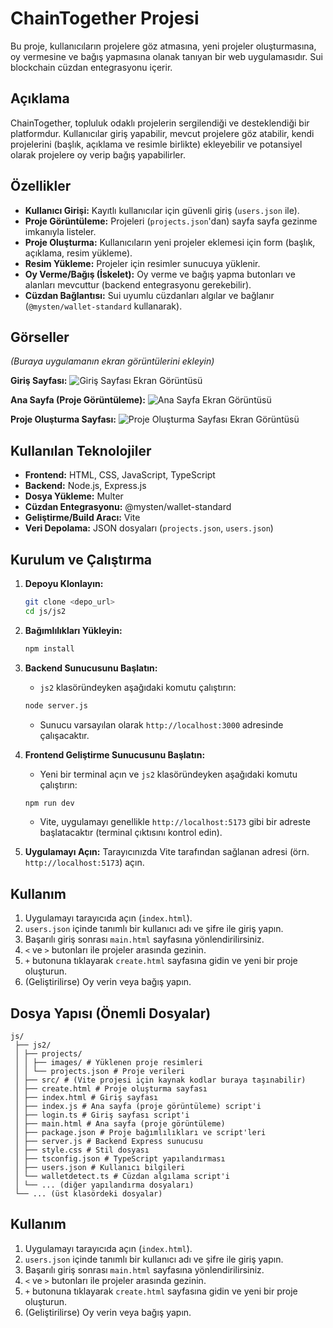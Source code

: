 # ChainTogether Projesi

Bu proje, kullanıcıların projelere göz atmasına, yeni projeler oluşturmasına, oy vermesine ve bağış yapmasına olanak tanıyan bir web uygulamasıdır. Sui blockchain cüzdan entegrasyonu içerir.

## Açıklama

ChainTogether, topluluk odaklı projelerin sergilendiği ve desteklendiği bir platformdur. Kullanıcılar giriş yapabilir, mevcut projelere göz atabilir, kendi projelerini (başlık, açıklama ve resimle birlikte) ekleyebilir ve potansiyel olarak projelere oy verip bağış yapabilirler.

## Özellikler

*   **Kullanıcı Girişi:** Kayıtlı kullanıcılar için güvenli giriş (`users.json` ile).
*   **Proje Görüntüleme:** Projeleri (`projects.json`'dan) sayfa sayfa gezinme imkanıyla listeler.
*   **Proje Oluşturma:** Kullanıcıların yeni projeler eklemesi için form (başlık, açıklama, resim yükleme).
*   **Resim Yükleme:** Projeler için resimler sunucuya yüklenir.
*   **Oy Verme/Bağış (İskelet):** Oy verme ve bağış yapma butonları ve alanları mevcuttur (backend entegrasyonu gerekebilir).
*   **Cüzdan Bağlantısı:** Sui uyumlu cüzdanları algılar ve bağlanır (`@mysten/wallet-standard` kullanarak).

## Görseller

*(Buraya uygulamanın ekran görüntülerini ekleyin)*

**Giriş Sayfası:**
![Giriş Sayfası Ekran Görüntüsü](buraya_giris_sayfasi_resmi_linki_ekleyin.png)

**Ana Sayfa (Proje Görüntüleme):**
![Ana Sayfa Ekran Görüntüsü](buraya_ana_sayfa_resmi_linki_ekleyin.png)

**Proje Oluşturma Sayfası:**
![Proje Oluşturma Sayfası Ekran Görüntüsü](buraya_olusturma_sayfasi_resmi_linki_ekleyin.png)

## Kullanılan Teknolojiler

*   **Frontend:** HTML, CSS, JavaScript, TypeScript
*   **Backend:** Node.js, Express.js
*   **Dosya Yükleme:** Multer
*   **Cüzdan Entegrasyonu:** @mysten/wallet-standard
*   **Geliştirme/Build Aracı:** Vite
*   **Veri Depolama:** JSON dosyaları (`projects.json`, `users.json`)

## Kurulum ve Çalıştırma

1.  **Depoyu Klonlayın:**
    ```bash
    git clone <depo_url>
    cd js/js2
    ```
2.  **Bağımlılıkları Yükleyin:**
    ```bash
    npm install
    ```
3.  **Backend Sunucusunu Başlatın:**
    *   `js2` klasöründeyken aşağıdaki komutu çalıştırın:
    ```bash
    node server.js
    ```
    *   Sunucu varsayılan olarak `http://localhost:3000` adresinde çalışacaktır.

4.  **Frontend Geliştirme Sunucusunu Başlatın:**
    *   Yeni bir terminal açın ve `js2` klasöründeyken aşağıdaki komutu çalıştırın:
    ```bash
    npm run dev
    ```
    *   Vite, uygulamayı genellikle `http://localhost:5173` gibi bir adreste başlatacaktır (terminal çıktısını kontrol edin).

5.  **Uygulamayı Açın:** Tarayıcınızda Vite tarafından sağlanan adresi (örn. `http://localhost:5173`) açın.

## Kullanım

1.  Uygulamayı tarayıcıda açın (`index.html`).
2.  `users.json` içinde tanımlı bir kullanıcı adı ve şifre ile giriş yapın.
3.  Başarılı giriş sonrası `main.html` sayfasına yönlendirilirsiniz.
4.  `<` ve `>` butonları ile projeler arasında gezinin.
5.  `+` butonuna tıklayarak `create.html` sayfasına gidin ve yeni bir proje oluşturun.
6.  (Geliştirilirse) Oy verin veya bağış yapın.

## Dosya Yapısı (Önemli Dosyalar)
```
js/
 ├── js2/
 │ ├── projects/
 │ │ ├── images/ # Yüklenen proje resimleri
 │ │ └── projects.json # Proje verileri
 │ ├── src/ # (Vite projesi için kaynak kodlar buraya taşınabilir)
 │ ├── create.html # Proje oluşturma sayfası
 │ ├── index.html # Giriş sayfası
 │ ├── index.js # Ana sayfa (proje görüntüleme) script'i
 │ ├── login.ts # Giriş sayfası script'i
 │ ├── main.html # Ana sayfa (proje görüntüleme)
 │ ├── package.json # Proje bağımlılıkları ve script'leri
 │ ├── server.js # Backend Express sunucusu
 │ ├── style.css # Stil dosyası
 │ ├── tsconfig.json # TypeScript yapılandırması
 │ ├── users.json # Kullanıcı bilgileri
 │ └── walletdetect.ts # Cüzdan algılama script'i
 │ └── ... (diğer yapılandırma dosyaları)
 └── ... (üst klasördeki dosyalar)
```
## Kullanım

1.  Uygulamayı tarayıcıda açın (`index.html`).
2.  `users.json` içinde tanımlı bir kullanıcı adı ve şifre ile giriş yapın.
3.  Başarılı giriş sonrası `main.html` sayfasına yönlendirilirsiniz.
4.  `<` ve `>` butonları ile projeler arasında gezinin.
5.  `+` butonuna tıklayarak `create.html` sayfasına gidin ve yeni bir proje oluşturun.
6.  (Geliştirilirse) Oy verin veya bağış yapın.

